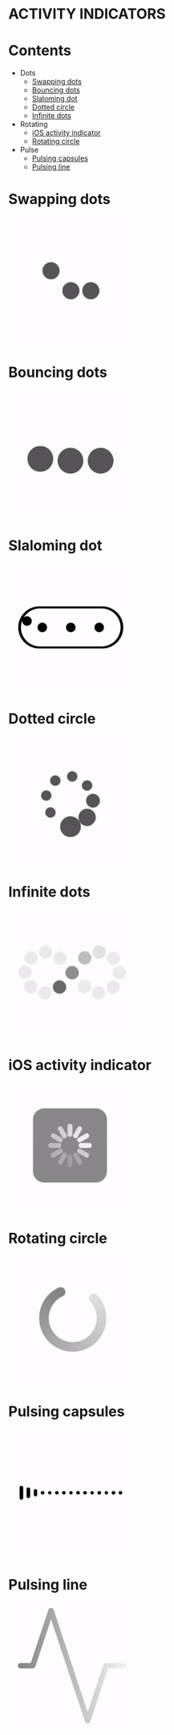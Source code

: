 # ACTIVITY INDICATORS

# Contents

- Dots
    - [Swapping dots](#swapping-dots)
    - [Bouncing dots](#bouncing-dots)
    - [Slaloming dot](#slaloming-dot)
    - [Dotted circle](#dotted-circle)
    - [Infinite dots](#infinite-dots)
- Rotating
    - [iOS activity indicator](#ios-activity-indicator)
    - [Rotating circle](#rotating-circle)
- Pulse
    - [Pulsing capsules](#pulsing-capsules)
    - [Pulsing line](#pulsing-line)
    
# Swapping dots
<img src="gif/swappingDots.gif" width="250"/>

# Bouncing dots
<img src="gif/bouncingDots.gif" width="250"/>

# Slaloming dot
<img src="gif/slalomingDot.gif" width="250"/>

# Dotted circle
<img src="gif/dottedCircle.gif" width="250"/>

# Infinite dots
<img src="gif/infiniteDots.gif" width="250"/>

# iOS activity indicator
<img src="gif/iOSActivityIndicator.gif" width="250"/>

# Rotating circle
<img src="gif/rotatingCircle.gif" width="250"/>

# Pulsing capsules
<img src="gif/pulsingCapsules.gif" width="250"/>

# Pulsing line
<img src="gif/pulsingLine.gif" width="250"/>
